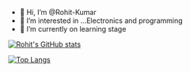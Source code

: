 - 👋 Hi, I’m @Rohit-Kumar
- 👀 I’m interested in ...Electronics and programming
- 🌱 I’m currently on learning stage

[![Rohit's GitHub stats](https://github-readme-stats.vercel.app/api?username=Rohit-Kumar-iitm)](https://github.com/Rohit-Kumar-iitm/github-readme-stats)
    
    
[![Top Langs](https://github-readme-stats.vercel.app/api/top-langs/?username=Rohit-Kumar-iitm&layout=compact)](https://github.com/Rohit-Kumar-iitm/github-readme-stats)    
    
